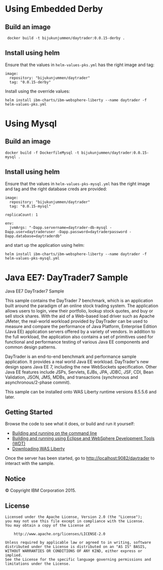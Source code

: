 # Using Embedded Derby

## Build an image
```
 docker build -t bijukunjummen/daytrader:0.0.15-derby .
```

## Install using helm

Ensure that the values in `helm-values-pks.yml` has the right image and tag:

```
image:
  repository: "bijukunjummen/daytrader"
  tag: "0.0.15-derby"
```

Install using the override values:

```
helm install ibm-charts/ibm-websphere-liberty --name daytrader -f helm-values-pks.yml
```

# Using Mysql

## Build an image

```
docker build -f DockerfileMysql -t bijukunjummen/daytrader:0.0.15-mysql .
```

## Install using helm

Ensure that the values in `helm-values-pks-mysql.yml` has the right image and tag and the right database creds are provided:

```
image:
  repository: "bijukunjummen/daytrader"
  tag: "0.0.15-mysql"

replicaCount: 1

env:
  jvmArgs: "-Dapp.servername=daytrader-db-mysql -Dapp.user=daytraderuser -Dapp.password=daytraderpassword -Dapp.database=daytraderdb"

```

and start up the application using helm:

```
helm install ibm-charts/ibm-websphere-liberty --name daytrader -f helm-values-pks-mysql.yml
```


# Java EE7: DayTrader7 Sample

Java EE7 DayTrader7 Sample


This sample contains the DayTrader 7 benchmark, which is an application built around the paradigm of an online stock trading system. The application allows users to login, view their portfolio, lookup stock quotes, and buy or sell stock shares. With the aid of a Web-based load driver such as Apache JMeter, the real-world workload provided by DayTrader can be used to measure and compare the performance of Java Platform, Enterprise Edition (Java EE) application servers offered by a variety of vendors. In addition to the full workload, the application also contains a set of primitives used for functional and performance testing of various Java EE components and common design patterns.

DayTrader is an end-to-end benchmark and performance sample application. It provides a real world Java EE workload. DayTrader's new design spans Java EE 7, including the new WebSockets specification. Other Java EE features include JSPs, Servlets, EJBs, JPA, JDBC, JSF, CDI, Bean Validation, JSON, JMS, MDBs, and transactions (synchronous and asynchronous/2-phase commit).

This sample can be installed onto WAS Liberty runtime versions 8.5.5.6 and later.

## Getting Started

Browse the code to see what it does, or build and run it yourself:
* [Building and running on the command line](/docs/Using-cmd-line.md)
* [Building and running using Eclipse and WebSphere Development Tools (WDT)](/docs/Using-WDT.md)
* [Downloading WAS Liberty](/docs/Downloading-WAS-Liberty.md)

Once the server has been started, go to [http://localhost:9082/daytrader](http://localhost:9082/daytrader) to interact with the sample.

## Notice

© Copyright IBM Corporation 2015.

## License

```text
Licensed under the Apache License, Version 2.0 (the "License");
you may not use this file except in compliance with the License.
You may obtain a copy of the License at

    http://www.apache.org/licenses/LICENSE-2.0

Unless required by applicable law or agreed to in writing, software
distributed under the License is distributed on an "AS IS" BASIS,
WITHOUT WARRANTIES OR CONDITIONS OF ANY KIND, either express or implied.
See the License for the specific language governing permissions and
limitations under the License.
````
